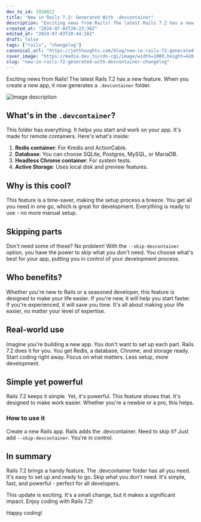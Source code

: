 ```yaml
---
dev_to_id: 1910822
title: "New in Rails 7.2: Generated With .devcontainer"
description: "Exciting news from Rails! The latest Rails 7.2 has a new feature. When you create a new app, it now..."
created_at: "2024-07-03T20:23:36Z"
edited_at: "2024-07-03T20:44:10Z"
draft: false
tags: ["rails", "changelog"]
canonical_url: "https://jetthoughts.com/blog/new-in-rails-72-generated-with-devcontainer-changelog/"
cover_image: "https://media.dev.to/cdn-cgi/image/width=1000,height=420,fit=cover,gravity=auto,format=auto/https%3A%2F%2Fdev-to-uploads.s3.amazonaws.com%2Fuploads%2Farticles%2F3nulk11a30tipd4qpyh6.png"
slug: "new-in-rails-72-generated-with-devcontainer-changelog"
---
```

Exciting news from Rails! The latest Rails 7.2 has a new feature. When you create a new app, it now generates a `.devcontainer` folder.


![Image description](https://dev-to-uploads.s3.amazonaws.com/uploads/articles/u76j5e4876kxiv4iz2nk.png)

What's in the `.devcontainer`?
----------------------------

This folder has everything. It helps you start and work on your app. It's made for remote containers. Here's what's inside:

1.  **Redis container**: For Kredis and ActionCable.
2.  **Database**: You can choose SQLite, Postgres, MySQL, or MariaDB.
3.  **Headless Chrome container**: For system tests.
4.  **Active Storage**: Uses local disk and preview features.

Why is this cool?
-----------------

This feature is a time-saver, making the setup process a breeze. You get all you need in one go, which is great for development. Everything is ready to use - no more manual setup.

Skipping parts
--------------

Don't need some of these? No problem! With the `--skip-devcontainer` option, you have the power to skip what you don't need. You choose what's best for your app, putting you in control of your development process.

Who benefits?
-------------

Whether you're new to Rails or a seasoned developer, this feature is designed to make your life easier. If you're new, it will help you start faster. If you're experienced, it will save you time. It's all about making your life easier, no matter your level of expertise.

Real-world use
--------------

Imagine you're building a new app. You don't want to set up each part. Rails 7.2 does it for you. You get Redis, a database, Chrome, and storage ready. Start coding right away. Focus on what matters. Less setup, more development.

Simple yet powerful
-------------------

Rails 7.2 keeps it simple. Yet, it's powerful. This feature shows that. It's designed to make work easier. Whether you're a newbie or a pro, this helps.

### How to use it

Create a new Rails app. Rails adds the .devcontainer. Need to skip it? Just add `--skip-devcontainer`. You're in control.

In summary
----------

Rails 7.2 brings a handy feature. The .devcontainer folder has all you need. It's easy to set up and ready to go. Skip what you don't need. It's simple, fast, and powerful - perfect for all developers.

This update is exciting. It's a small change, but it makes a significant impact. Enjoy coding with Rails 7.2!

Happy coding!